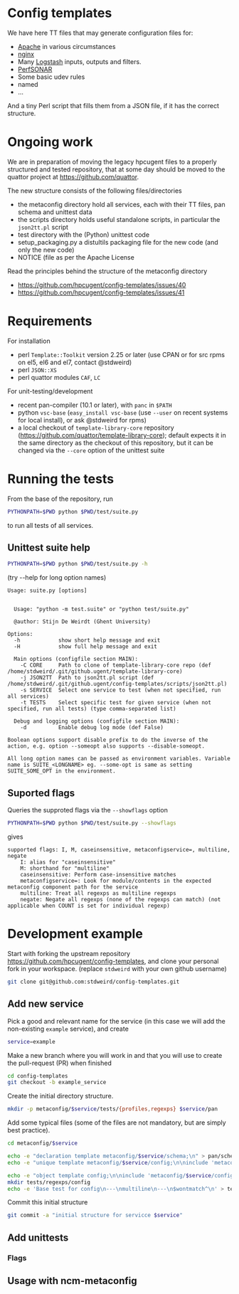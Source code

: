 # Config templates

We have here TT files that may generate configuration files for:

* [Apache](http://httpd.apache.org) in various circumstances
* [nginx](http://nginx.org)
* Many [Logstash](http://logstash.net) inputs, outputs and filters.
* [PerfSONAR](http://perfsonar.net)
* Some basic udev rules
* named
* ...

And a tiny Perl script that fills them from a JSON file, if it has the
correct structure.

# Ongoing work

We are in preparation of moving the legacy hpcugent files to a properly 
structured and tested repository, that at some day should be moved to 
the quattor project at https://github.com/quattor.

The new structure consists of the following files/directories
* the metaconfig directory hold all services, each with their TT files, 
pan schema and unittest data
* the scripts directory holds useful standalone scripts, in particular the 
`json2tt.pl` script
* test directory with the (Python) unittest code
* setup_packaging.py a distultils packaging file for the new code (and only the new code)
* NOTICE (file as per the Apache License

Read the principles behind the structure of the metaconfig directory
* https://github.com/hpcugent/config-templates/issues/40
* https://github.com/hpcugent/config-templates/issues/41


# Requirements

For installation
* perl `Template::Toolkit` version 2.25 or later (use CPAN or for src rpms on el5, el6 and el7, contact @stdweird)
* perl `JSON::XS`
* perl quattor modules `CAF`, `LC`

For unit-testing/development
* recent pan-compiler (10.1 or later), with `panc` in `$PATH`
* python `vsc-base` (`easy_install vsc-base` (use `--user` on recent systems for local install), or ask @stdweird for rpms)
* a local checkout of `template-library-core` repository (https://github.com/quattor/template-library-core); default 
expects it in the same directory as the checkout of this repository, but it can be changed via the `--core` option of the 
unittest suite

# Running the tests

From the base of the repository, run 
```bash
PYTHONPATH=$PWD python $PWD/test/suite.py
```
to run all tests of all services.

## Unittest suite help 

```bash
PYTHONPATH=$PWD python $PWD/test/suite.py -h
```
(try --help for long option names)

```
Usage: suite.py [options]


  Usage: "python -m test.suite" or "python test/suite.py"

  @author: Stijn De Weirdt (Ghent University)

Options:
  -h            show short help message and exit
  -H            show full help message and exit

  Main options (configfile section MAIN):
    -C CORE     Path to clone of template-library-core repo (def /home/stdweird/.git/github.ugent/template-library-core)
    -j JSON2TT  Path to json2tt.pl script (def /home/stdweird/.git/github.ugent/config-templates/scripts/json2tt.pl)
    -s SERVICE  Select one service to test (when not specified, run all services)
    -t TESTS    Select specific test for given service (when not specified, run all tests) (type comma-separated list)

  Debug and logging options (configfile section MAIN):
    -d          Enable debug log mode (def False)

Boolean options support disable prefix to do the inverse of the action, e.g. option --someopt also supports --disable-someopt.

All long option names can be passed as environment variables. Variable name is SUITE_<LONGNAME> eg. --some-opt is same as setting SUITE_SOME_OPT in the environment.
```

## Suported flags

Queries the supproted flags via the `--showflags` option
```bash
PYTHONPATH=$PWD python $PWD/test/suite.py --showflags
```
gives
```
supported flags: I, M, caseinsensitive, metaconfigservice=, multiline, negate
    I: alias for "caseinsensitive"
    M: shorthand for "multiline"
    caseinsensitive: Perform case-insensitive matches
    metaconfigservice=: Look for module/contents in the expected metaconfig component path for the service
    multiline: Treat all regexps as multiline regexps
    negate: Negate all regexps (none of the regexps can match) (not applicable when COUNT is set for individual regexp)
```

# Development example

Start with forking the upstream repository https://github.com/hpcugent/config-templates, and clone your personal fork in your workspace. 
(replace `stdweird` with your own github username)

```bash
git clone git@github.com:stdweird/config-templates.git
```

## Add new service

Pick a good and relevant name for the service (in this case we will add the non-existing `example` service), and create 
```bash
service=example
```

Make a new branch where you will work in and that you will use to create the pull-request (PR) when finished
```bash
cd config-templates
git checkout -b example_service
```

Create the initial directory structure.
```bash
mkdir -p metaconfig/$service/tests/{profiles,regexps} $service/pan
```

Add some typical files (some of the files are not mandatory, 
but are simply best practice).
```bash
cd metaconfig/$service

echo -e "declaration template metaconfig/$service/schema;\n" > pan/schema.pan
echo -e "unique template metaconfig/$service/config;\n\ninclude 'metaconfig/$service/schema';" > pan/config.pan

echo -e "object template config;\n\ninclude 'metaconfig/$service/config';\n" > tests/profiles/config.pan
mkdir tests/regexps/config
echo -e 'Base test for config\n---\nmultiline\n---\n$wontmatch^\n' > tests/regexps/config/base
```

Commit this initial structure
```bash
git commit -a "initial structure for servicce $service"
```


## Add unittests

### Flags

## Usage with ncm-metaconfig

